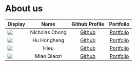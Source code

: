 # About us

Display |     Name     |              Github Profile              | Portfolio 
--------|:------------:|:----------------------------------------:|:---------:
![](https://via.placeholder.com/100.png?text=Photo) | Nicholas Chong | [Github](https://github.com/nicholascxh) | [Portfolio](docs/team/johndoe.md)
![](https://via.placeholder.com/100.png?text=Photo) | Hu Hongheng | [Github](https://github.com/) | [Portfolio](docs/team/johndoe.md)
![](https://via.placeholder.com/100.png?text=Photo) |   Hieu  | [Github](https://github.com/trunghjieu2506) | [Portfolio](docs/team/johndoe.md)
![](https://via.placeholder.com/100.png?text=Photo) | Miao Qiaozi |   [Github](https://github.com/GeorgeSJ1869)   | [Portfolio](georgesj1869)
